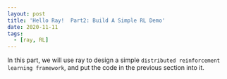 ```yaml
---
layout: post
title: 'Hello Ray!  Part2: Build A Simple RL Demo'
date: 2020-11-11
tags:
  - [ray, RL]
---
```


In this part, we will use ray to design a simple `distributed reinforcement learning framework`, and put the code in the previous section into it.